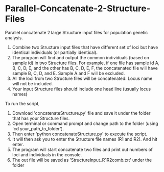 # Parallel-Concatenate-2-Structure-Files
Parallel concatenate 2 large Structure input files for population genetic analysis.

1. Combine two Structure input files that have different set of loci but have identical individuals (or partially identical). 
2. The program will find and output the common individuals (based on sample id) in two Structure files. For example, if one file has sample id A, B, C, D, E, and the other has B, C, D, E, F, the concatenated file will have sample B, C, D, and E. Sample A and F will be excluded.
3. All the loci from two Structure files will be concatenated. Locus name will not be included. 
4. Your input Structure files should include one head line (usually locus names)

To run the script,

1. Download 'concatenateStructure.py' file and save it under the folder that has your Structure files. 
2. Open terminal or command prompt and change path to the folder (using 'cd your_path_to_folder').
3. Then enter 'python concatenateStructure.py' to execute the script.
4. It will then ask you to enter the Structure file names (R1 and R2). And hit enter.
5. The program will start concatenate two files and print out numbers of loci and individuals in the console.
6. The out file will be saved as 'StructureInput_R1R2comb.txt' under the folder



